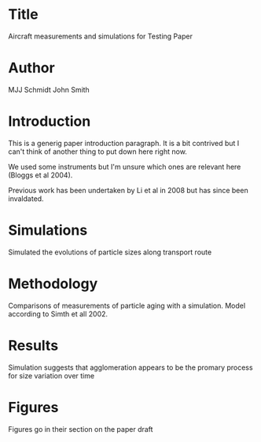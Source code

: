 # Title
Aircraft measurements and simulations for Testing Paper

# Author
MJJ Schmidt
John Smith

# Introduction
This is a generig paper introduction paragraph. It is a bit contrived but I can't think of another thing to put down here right now.

We used some instruments but I'm unsure which ones are relevant here (Bloggs et al 2004).

Previous work has been undertaken by Li et al in 2008 but has since been invaldated.

# Simulations
Simulated the evolutions of particle sizes along transport route

# Methodology
Comparisons of measurements of particle aging with a simulation. Model according to Simth et all 2002.

# Results
Simulation suggests that agglomeration appears to be the promary process for size variation over time

# Figures
Figures go in their section on the paper draft

